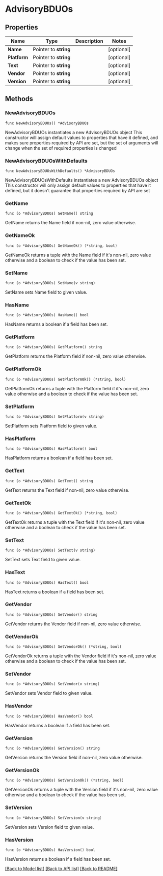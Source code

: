 # AdvisoryBDUOs

## Properties

Name | Type | Description | Notes
------------ | ------------- | ------------- | -------------
**Name** | Pointer to **string** |  | [optional] 
**Platform** | Pointer to **string** |  | [optional] 
**Text** | Pointer to **string** |  | [optional] 
**Vendor** | Pointer to **string** |  | [optional] 
**Version** | Pointer to **string** |  | [optional] 

## Methods

### NewAdvisoryBDUOs

`func NewAdvisoryBDUOs() *AdvisoryBDUOs`

NewAdvisoryBDUOs instantiates a new AdvisoryBDUOs object
This constructor will assign default values to properties that have it defined,
and makes sure properties required by API are set, but the set of arguments
will change when the set of required properties is changed

### NewAdvisoryBDUOsWithDefaults

`func NewAdvisoryBDUOsWithDefaults() *AdvisoryBDUOs`

NewAdvisoryBDUOsWithDefaults instantiates a new AdvisoryBDUOs object
This constructor will only assign default values to properties that have it defined,
but it doesn't guarantee that properties required by API are set

### GetName

`func (o *AdvisoryBDUOs) GetName() string`

GetName returns the Name field if non-nil, zero value otherwise.

### GetNameOk

`func (o *AdvisoryBDUOs) GetNameOk() (*string, bool)`

GetNameOk returns a tuple with the Name field if it's non-nil, zero value otherwise
and a boolean to check if the value has been set.

### SetName

`func (o *AdvisoryBDUOs) SetName(v string)`

SetName sets Name field to given value.

### HasName

`func (o *AdvisoryBDUOs) HasName() bool`

HasName returns a boolean if a field has been set.

### GetPlatform

`func (o *AdvisoryBDUOs) GetPlatform() string`

GetPlatform returns the Platform field if non-nil, zero value otherwise.

### GetPlatformOk

`func (o *AdvisoryBDUOs) GetPlatformOk() (*string, bool)`

GetPlatformOk returns a tuple with the Platform field if it's non-nil, zero value otherwise
and a boolean to check if the value has been set.

### SetPlatform

`func (o *AdvisoryBDUOs) SetPlatform(v string)`

SetPlatform sets Platform field to given value.

### HasPlatform

`func (o *AdvisoryBDUOs) HasPlatform() bool`

HasPlatform returns a boolean if a field has been set.

### GetText

`func (o *AdvisoryBDUOs) GetText() string`

GetText returns the Text field if non-nil, zero value otherwise.

### GetTextOk

`func (o *AdvisoryBDUOs) GetTextOk() (*string, bool)`

GetTextOk returns a tuple with the Text field if it's non-nil, zero value otherwise
and a boolean to check if the value has been set.

### SetText

`func (o *AdvisoryBDUOs) SetText(v string)`

SetText sets Text field to given value.

### HasText

`func (o *AdvisoryBDUOs) HasText() bool`

HasText returns a boolean if a field has been set.

### GetVendor

`func (o *AdvisoryBDUOs) GetVendor() string`

GetVendor returns the Vendor field if non-nil, zero value otherwise.

### GetVendorOk

`func (o *AdvisoryBDUOs) GetVendorOk() (*string, bool)`

GetVendorOk returns a tuple with the Vendor field if it's non-nil, zero value otherwise
and a boolean to check if the value has been set.

### SetVendor

`func (o *AdvisoryBDUOs) SetVendor(v string)`

SetVendor sets Vendor field to given value.

### HasVendor

`func (o *AdvisoryBDUOs) HasVendor() bool`

HasVendor returns a boolean if a field has been set.

### GetVersion

`func (o *AdvisoryBDUOs) GetVersion() string`

GetVersion returns the Version field if non-nil, zero value otherwise.

### GetVersionOk

`func (o *AdvisoryBDUOs) GetVersionOk() (*string, bool)`

GetVersionOk returns a tuple with the Version field if it's non-nil, zero value otherwise
and a boolean to check if the value has been set.

### SetVersion

`func (o *AdvisoryBDUOs) SetVersion(v string)`

SetVersion sets Version field to given value.

### HasVersion

`func (o *AdvisoryBDUOs) HasVersion() bool`

HasVersion returns a boolean if a field has been set.


[[Back to Model list]](../README.md#documentation-for-models) [[Back to API list]](../README.md#documentation-for-api-endpoints) [[Back to README]](../README.md)


